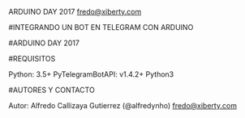
 ARDUINO DAY 2017
 fredo@xiberty.com

#INTEGRANDO UN BOT EN TELEGRAM CON ARDUINO

#ARDUINO DAY 2017

#REQUISITOS

Python: 3.5+
PyTelegramBotAPI: v1.4.2+
Python3

#AUTORES Y CONTACTO

Autor: Alfredo Callizaya Gutierrez (@alfredynho)
fredo@xiberty.com
